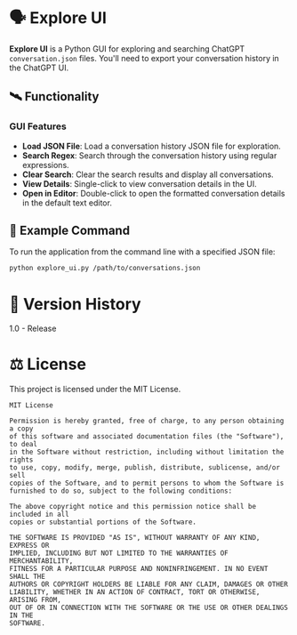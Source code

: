 # 🗣️ Explore UI

**Explore UI** is a Python GUI for exploring and searching ChatGPT `conversation.json` files. You'll need to export your conversation history in the ChatGPT UI.


## 🛰️ Functionality

### GUI Features

- **Load JSON File**: Load a conversation history JSON file for exploration.
- **Search Regex**: Search through the conversation history using regular expressions.
- **Clear Search**: Clear the search results and display all conversations.
- **View Details**: Single-click to view conversation details in the UI.
- **Open in Editor**: Double-click to open the formatted conversation details in the default text editor.

## 🧰 Example Command

To run the application from the command line with a specified JSON file:

```sh
python explore_ui.py /path/to/conversations.json
```

# 📅 Version History

1.0 - Release

# ⚖️ License

This project is licensed under the MIT License.

```
MIT License

Permission is hereby granted, free of charge, to any person obtaining a copy
of this software and associated documentation files (the "Software"), to deal
in the Software without restriction, including without limitation the rights
to use, copy, modify, merge, publish, distribute, sublicense, and/or sell
copies of the Software, and to permit persons to whom the Software is
furnished to do so, subject to the following conditions:

The above copyright notice and this permission notice shall be included in all
copies or substantial portions of the Software.

THE SOFTWARE IS PROVIDED "AS IS", WITHOUT WARRANTY OF ANY KIND, EXPRESS OR
IMPLIED, INCLUDING BUT NOT LIMITED TO THE WARRANTIES OF MERCHANTABILITY,
FITNESS FOR A PARTICULAR PURPOSE AND NONINFRINGEMENT. IN NO EVENT SHALL THE
AUTHORS OR COPYRIGHT HOLDERS BE LIABLE FOR ANY CLAIM, DAMAGES OR OTHER
LIABILITY, WHETHER IN AN ACTION OF CONTRACT, TORT OR OTHERWISE, ARISING FROM,
OUT OF OR IN CONNECTION WITH THE SOFTWARE OR THE USE OR OTHER DEALINGS IN THE
SOFTWARE.
```


